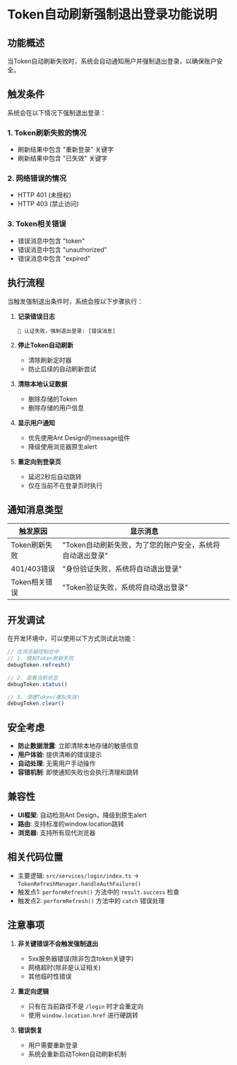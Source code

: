 # Token自动刷新强制退出登录功能说明

## 功能概述

当Token自动刷新失败时，系统会自动通知用户并强制退出登录，以确保账户安全。

## 触发条件

系统会在以下情况下强制退出登录：

### 1. Token刷新失败的情况
- 刷新结果中包含 "重新登录" 关键字
- 刷新结果中包含 "已失效" 关键字

### 2. 网络错误的情况
- HTTP 401 (未授权)
- HTTP 403 (禁止访问)

### 3. Token相关错误
- 错误消息中包含 "token"
- 错误消息中包含 "unauthorized"
- 错误消息中包含 "expired"

## 执行流程

当触发强制退出条件时，系统会按以下步骤执行：

1. **记录错误日志**
   ```
   🚨 认证失败，强制退出登录: [错误消息]
   ```

2. **停止Token自动刷新**
   - 清除刷新定时器
   - 防止后续的自动刷新尝试

3. **清除本地认证数据**
   - 删除存储的Token
   - 删除存储的用户信息

4. **显示用户通知**
   - 优先使用Ant Design的message组件
   - 降级使用浏览器原生alert

5. **重定向到登录页**
   - 延迟2秒后自动跳转
   - 仅在当前不在登录页时执行

## 通知消息类型

| 触发原因 | 显示消息 |
|---------|---------|
| Token刷新失败 | "Token自动刷新失败，为了您的账户安全，系统将自动退出登录" |
| 401/403错误 | "身份验证失败，系统将自动退出登录" |
| Token相关错误 | "Token验证失败，系统将自动退出登录" |

## 开发调试

在开发环境中，可以使用以下方式测试此功能：

```javascript
// 在浏览器控制台中
// 1. 模拟Token刷新失败
debugToken.refresh()

// 2. 查看当前状态
debugToken.status()

// 3. 清理Token(模拟失效)
debugToken.clear()
```

## 安全考虑

- **防止数据泄露**: 立即清除本地存储的敏感信息
- **用户体验**: 提供清晰的错误提示
- **自动处理**: 无需用户手动操作
- **容错机制**: 即使通知失败也会执行清理和跳转

## 兼容性

- **UI框架**: 自动检测Ant Design，降级到原生alert
- **路由**: 支持标准的window.location跳转
- **浏览器**: 支持所有现代浏览器

## 相关代码位置

- 主要逻辑: `src/services/login/index.ts` -> `TokenRefreshManager.handleAuthFailure()`
- 触发点1: `performRefresh()` 方法中的 `result.success` 检查
- 触发点2: `performRefresh()` 方法中的 `catch` 错误处理

## 注意事项

1. **非关键错误不会触发强制退出**
   - 5xx服务器错误(除非包含token关键字)
   - 网络超时(除非是认证相关)
   - 其他临时性错误

2. **重定向逻辑**
   - 只有在当前路径不是 `/login` 时才会重定向
   - 使用 `window.location.href` 进行硬跳转

3. **错误恢复**
   - 用户需要重新登录
   - 系统会重新启动Token自动刷新机制
